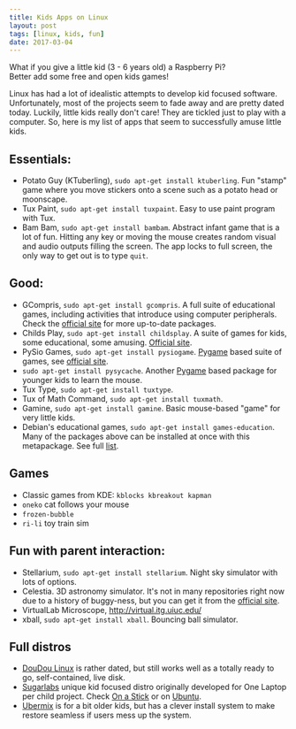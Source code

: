 ```yaml
---
title: Kids Apps on Linux 
layout: post
tags: [linux, kids, fun]
date: 2017-03-04
---
```


What if you give a little kid (3 - 6 years old) a Raspberry Pi?  
Better add some free and open kids games! 

Linux has had a lot of idealistic attempts to develop kid focused software.
Unfortunately, most of the projects seem to fade away and are pretty dated today. 
Luckily, little kids really don't care! 
They are tickled just to play with a computer. 
So, here is my list of apps that seem to successfully amuse little kids.

## Essentials:

- Potato Guy (KTuberling), `sudo apt-get install ktuberling`. Fun "stamp" game where you move stickers onto a scene such as a potato head or moonscape. 
- Tux Paint, `sudo apt-get install tuxpaint`. Easy to use paint program with Tux.
- Bam Bam, `sudo apt-get install bambam`. Abstract infant game that is a lot of fun. Hitting any key or moving the mouse creates random visual and audio outputs filling the screen. The app locks to full screen, the only way to get out is to type `quit`. 

## Good:

- GCompris, `sudo apt-get install gcompris`. A full suite of educational games, including activities that introduce using computer peripherals. Check the [official site](http://gcompris.net/index-en.html) for more up-to-date packages.
- Childs Play, `sudo apt-get install childsplay`. A suite of games for kids, some educational, some amusing. [Official site](http://www.schoolsplay.org/).
- PySio Games, `sudo apt-get install pysiogame`. [Pygame](http://www.pygame.org) based suite of games, see [official site](https://www.pysiogame.net/). 
- `sudo apt-get install pysycache`. Another [Pygame](http://www.pygame.org) based package for younger kids to learn the mouse.
- Tux Type, `sudo apt-get install tuxtype`. 
- Tux of Math Command, `sudo apt-get install tuxmath`.
- Gamine, `sudo apt-get install gamine`. Basic mouse-based "game" for very little kids.
- Debian's educational games, `sudo apt-get install games-education`. Many of the packages above can be installed at once with this metapackage. See full [list](https://packages.debian.org/jessie/games-education).

## Games

- Classic games from KDE: `kblocks kbreakout kapman`
- `oneko` cat follows your mouse 
- `frozen-bubble`
- `ri-li` toy train sim

## Fun with parent interaction:

- Stellarium, `sudo apt-get install stellarium`. Night sky simulator with lots of options.
- Celestia. 3D astronomy simulator. It's not in many repositories right now due to a history of buggy-ness, but you can get it from the [official site](https://celestiaproject.net/).
- VirtualLab Microscope, http://virtual.itg.uiuc.edu/
- xball, `sudo apt-get install xball`. Bouncing ball simulator.

## Full distros

- [DouDou Linux](http://www.doudoulinux.org/web/english/index.html) is rather dated, but still works well as a totally ready to go, self-contained, live disk.
- [Sugarlabs](https://www.sugarlabs.org/) unique kid focused distro originally developed for One Laptop per child project. Check [On a Stick](http://wiki.sugarlabs.org/go/Sugar_on_a_Stick/Installation) or on [Ubuntu](http://wiki.sugarlabs.org/go/Ubuntu).
- [Ubermix](http://www.ubermix.org/about.html) is for a bit older kids, but has a clever install system to make restore seamless if users mess up the system.
